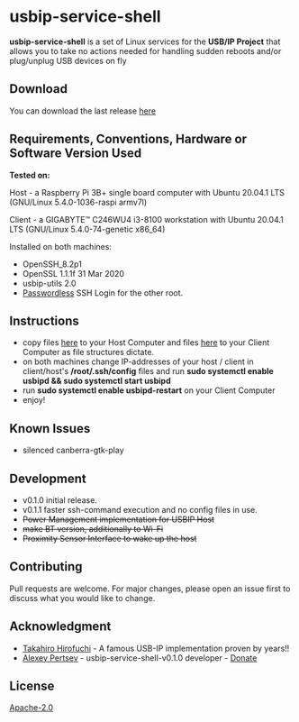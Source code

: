 # usbip-service-shell

**usbip-service-shell** is a set of Linux services for the **USB/IP Project** that allows you to take no actions needed for handling sudden reboots and/or plug/unplug USB devices on fly

## Download
You can download the last release [here](https://github.com/alpertsev/usbip-service-shell/releases/tag/v0.1.1)

## Requirements, Conventions, Hardware or Software Version Used ##

**Tested on:**

Host - a Raspberry Pi 3B+ single board computer with Ubuntu 20.04.1 LTS (GNU/Linux 5.4.0-1036-raspi armv7l)

Client - a GIGABYTE™ C246WU4 i3-8100 workstation with Ubuntu 20.04.1 LTS (GNU/Linux 5.4.0-74-genetic x86_64)

Installed on both machines:
 * OpenSSH_8.2p1
 * OpenSSL 1.1.1f 31 Mar 2020
 * usbip-utils 2.0
 * [Passwordless](https://www.redhat.com/sysadmin/passwordless-ssh) SSH Login for the other root.

## Instructions
 - copy files [here](https://github.com/alpertsev/usbip-service-shell/tree/main/host) to your Host Computer and files [here](https://github.com/alpertsev/usbip-service-shell/tree/main/client) to your Client Computer as file structures dictate.
 - on both machines change IP-addresses of your host / client in client/host's **/root/.ssh/config** files and run **sudo systemctl enable usbipd && sudo systemctl start usbipd**
 - run **sudo systemctl enable usbipd-restart** on your Client Computer
 - enjoy!

## Known Issues
- silenced canberra-gtk-play

## Development
 - v0.1.0 initial release.
 - v0.1.1 faster ssh-command execution and no config files in use.
 - ~~Power Management implementation for USBIP Host~~
 - ~~make BT version, additionally to Wi-Fi~~
 - ~~Proximity Sensor Interface to wake up the host~~
 
## Contributing
Pull requests are welcome. For major changes, please open an issue first to discuss what you would like to change.

## Acknowledgment
- [Takahiro Hirofuchi](http://usbip.sourceforge.net/) - A famous USB-IP implementation proven by years!!
- [Alexey Pertsev](https://www.alpertsev.com/) - usbip-service-shell-v0.1.0 developer - [Donate](https://paypal.me/alpertsev)

## License
[Apache-2.0](http://www.apache.org/licenses/LICENSE-2.0)
